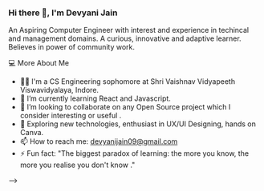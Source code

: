 ### Hi there 👋, I'm Devyani Jain

An Aspiring Computer Engineer with interest and experience in techincal and management domains. A curious, innovative and adaptive learner. Believes in power of community work.


💻  More About Me

- 👩‍🎓 I'm a CS Engineering sophomore at Shri Vaishnav Vidyapeeth Viswavidyalaya, Indore. 
- 🌱 I’m currently learning React and Javascript. 
- 👯 I’m looking to collaborate on any Open Source project which I consider interesting or useful .
- 🤔 Exploring new technologies, enthusiast in UX/UI Designing, hands on Canva.
- 📫 How to reach me: devyanijain09@gmail.com
- ⚡ Fun fact: "The biggest paradox of learning: the more you know, the more you realise you don't know ."

-->
